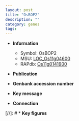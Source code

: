 ```yaml
---
layout: post
title: "OsBOP2"
description: ""
category: genes
tags: 
---
```


* **Information**  
    + Symbol: OsBOP2  
    + MSU: [LOC_Os11g04600](http://rice.uga.edu/cgi-bin/ORF_infopage.cgi?orf=LOC_Os11g04600)  
    + RAPdb: [Os11g0141900](http://rapdb.dna.affrc.go.jp/viewer/gbrowse_details/irgsp1?name=Os11g0141900)  

* **Publication**  

* **Genbank accession number**  

* **Key message**  

* **Connection**  

[//]: # * **Key figures**  


